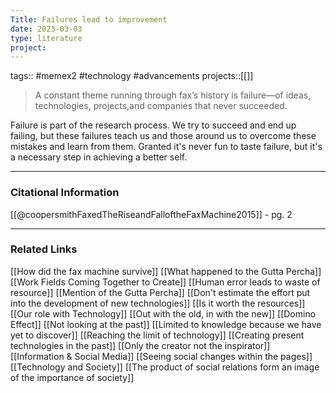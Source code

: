 ```yaml
---
Title: Failures lead to improvement
date: 2023-03-03
type: literature
project:
---
```

tags:: #memex2 #technology #advancements 
projects::[[]]

> A constant theme running through fax’s history is failure—of ideas, technologies, projects,and companies that never succeeded.

Failure is part of the research process. We try to succeed and end up failing, but these failures teach us and those around us to overcome these mistakes and learn from them. Granted it's never fun to taste failure, but it's a necessary step in achieving a better self.

---
### Citational Information

[[@coopersmithFaxedTheRiseandFalloftheFaxMachine2015]] - pg. 2

---

### Related Links

[[How did the fax machine survive]]
[[What happened to the Gutta Percha]]
[[Work Fields Coming Together to Create]]
[[Human error leads to waste of resource]]
[[Mention of the Gutta Percha]]
[[Don't estimate the effort put into the development of new technologies]]
[[Is it worth the resources]]
[[Our role with Technology]]
[[Out with the old, in with the new]]
[[Domino Effect]]
[[Not looking at the past]]
[[Limited to knowledge because we have yet to discover]]
[[Reaching the limit of technology]]
[[Creating present technologies in the past]]
[[Only the creator not the inspirator]]
[[Information & Social Media]]
[[Seeing social changes within the pages]]
[[Technology and Society]]
[[The product of social relations form an image of the importance of society]]
